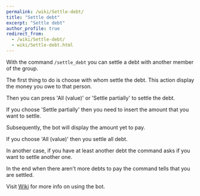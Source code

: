 ```yaml
---
permalink: /wiki/Settle-debt/
title: "Settle debt"
excerpt: "Settle debt"
author_profile: true
redirect_from: 
  - /wiki/Settle-debt/
  - wiki/Settle-debt.html
---
```


With the command `/settle_debt` you can settle a debt with another member of the group.

The first thing to do is choose with whom settle the debt. This action display the money you owe to that person.



Then you can press 'All (value)' or 'Settle partially' to settle the debt. 

If you choose 'Settle partially' then you need to insert the amount that you want to settle. 



Subsequently, the bot will display the amount yet to pay.



If you choose 'All (value)' then you settle all debt.


In another case, if you have at least another debt the command asks if you want to settle another one.


In the end when there aren't more debts to pay the command tells that you are settled.


Visit [Wiki](..) for more info on using the bot.